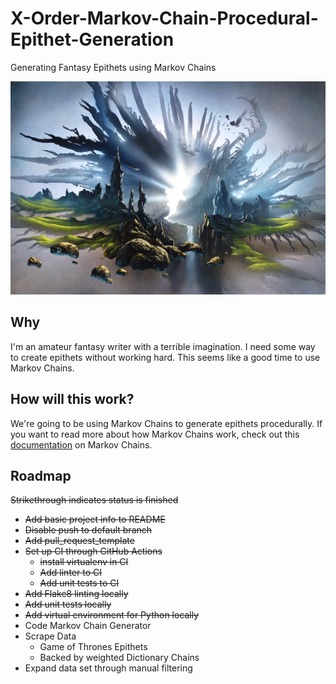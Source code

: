 # X-Order-Markov-Chain-Procedural-Epithet-Generation
Generating Fantasy Epithets using Markov Chains

![fantasy_painting](images/landscape.jpg)

## Why
I'm an amateur fantasy writer with a terrible imagination. I need some way to create epithets without working hard. This seems like a good time to use Markov Chains.

## How will this work?
We're going to be using Markov Chains to generate epithets procedurally. If you want to read more about how Markov Chains work, check out this [documentation](http://pcg.wikidot.com/pcg-algorithm:markov-chain) on Markov Chains.



## Roadmap 
~~Strikethrough indicates status is finished~~
- ~~Add basic project info to README~~ 
- ~~Disable push to default branch~~
- ~~Add pull_request_template~~
- ~~Set up CI through GitHub Actions~~
	- ~~install virtualenv in CI~~
	- ~~Add linter to CI~~
	- ~~Add unit tests to CI~~
- ~~Add Flake8 linting locally~~
- ~~Add unit tests locally~~
- ~~Add virtual environment for Python locally~~
- Code Markov Chain Generator
- Scrape Data
	- Game of Thrones Epithets
	- Backed by weighted Dictionary Chains
- Expand data set through manual filtering